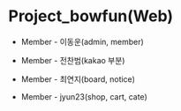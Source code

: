 # Project_bowfun(Web)

+ Member - 이동운(admin, member)
+ Member - 전찬범(kakao 부분)
+ Member - 최연지(board, notice)
  
+ Member - jyun23(shop, cart, cate)

